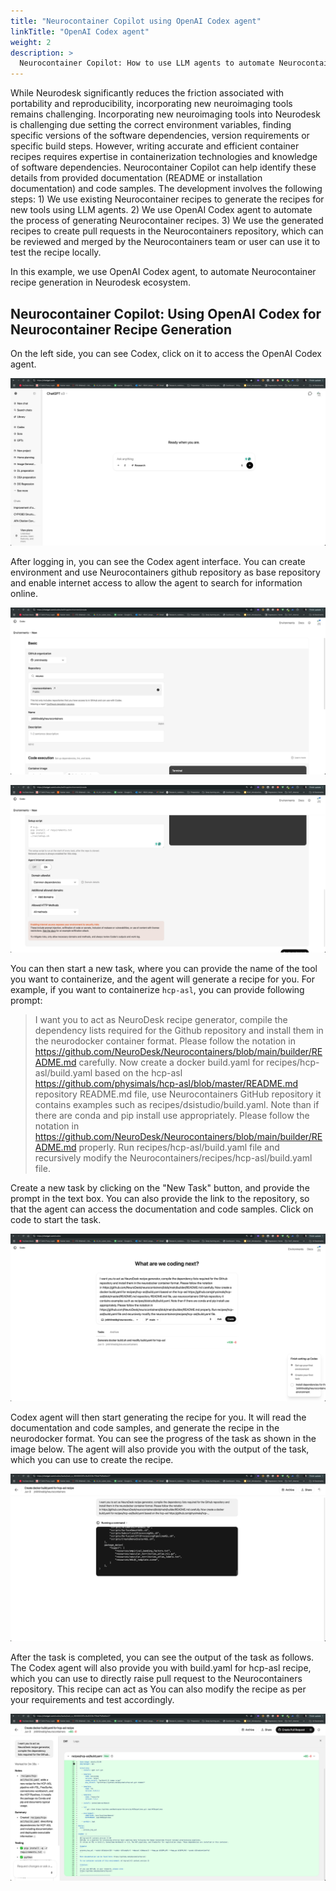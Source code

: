 ```yaml
---
title: "Neurocontainer Copilot using OpenAI Codex agent"
linkTitle: "OpenAI Codex agent"
weight: 2
description: >
  Neurocontainer Copilot: How to use LLM agents to automate Neurocontainer recipe generation in Neurodesk ecosystem.
---
```


While Neurodesk significantly reduces the friction associated with portability and reproducibility, incorporating new neuroimaging tools remains challenging. Incorporating new neuroimaging tools into Neurodesk is challenging due setting the correct environment variables, finding specific versions of the software dependencies, version requirements or specific build steps. However, writing accurate and efficient container recipes requires expertise in containerization technologies and knowledge of software dependencies. Neurocontainer Copilot can help identify these details from provided documentation (README or installation documentation) and code samples. The development involves the following steps: 1) We use existing Neurocontainer recipes to generate the recipes for new tools using LLM agents. 2) We use OpenAI Codex agent to automate the process of generating Neurocontainer recipes. 3) We use the generated recipes to create pull requests in the Neurocontainers repository, which can be reviewed and merged by the Neurocontainers team or user can use it to test the recipe locally.

In this example, we use OpenAI Codex agent, to automate Neurocontainer recipe generation in Neurodesk ecosystem.

##  Neurocontainer Copilot: Using OpenAI Codex for Neurocontainer Recipe Generation

On the left side, you can see Codex, click on it to access the OpenAI Codex agent.

![Login with OpenAI](/static/developers/recipe_generator/access_codex.png)

After logging in, you can see the Codex agent interface. You can create environment and use Neurocontainers github repository as base repository and enable internet access to allow the agent to search for information online.

![Create Codex environment](/static/developers/recipe_generator/create-environment.png)

![Enable Internet access](/static/developers/recipe_generator/enable_internet_codex.png)

You can then start a new task, where you can provide the name of the tool you want to containerize, and the agent will generate a recipe for you. For example, if you want to containerize `hcp-asl`, you can provide following prompt: 

> I want you to act as NeuroDesk recipe generator, compile the dependency lists required for the Github repository and install them in the neurodocker container format. Please follow the notation in https://github.com/NeuroDesk/Neurocontainers/blob/main/builder/README.md carefully. Now create a docker build.yaml for recipes/hcp-asl/build.yaml based on the hcp-asl https://github.com/physimals/hcp-asl/blob/master/README.md repository README.md file, use Neurocontainers GitHub repository it contains examples such as recipes/dsistudio/build.yaml. Note than if there are conda and pip install use appropriately. Please follow the notation in https://github.com/NeuroDesk/Neurocontainers/blob/main/builder/README.md properly. Run recipes/hcp-asl/build.yaml file and recursively modify the Neurocontainers/recipes/hcp-asl/build.yaml file.


Create a new task by clicking on the "New Task" button, and provide the prompt in the text box. You can also provide the link to the repository, so that the agent can access the documentation and code samples. Click on code to start the task.

![Codex agent interface](/static/developers/recipe_generator/create-task.png)

Codex agent will then start generating the recipe for you. It will read the documentation and code samples, and generate the recipe in the neurodocker format. You can see the progress of the task as shown in the image below. The agent will also provide you with the output of the task, which you can use to create the recipe.

![Codex agent progress](/static/developers/recipe_generator/codex-progress.png)

After the task is completed, you can see the output of the task as follows. The Codex agent will also provide you with build.yaml for hcp-asl recipe, which you can use to directly raise pull request to the Neurocontainers repository. This recipe can act as You can also modify the recipe as per your requirements and test accordingly.

![Codex agent output](/static/developers/recipe_generator/codex-build-yaml.png)